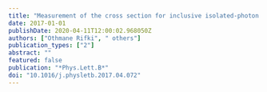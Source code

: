 ```yaml
---
title: "Measurement of the cross section for inclusive isolated-photon production in $pp$ collisions at $sqrt s=13$ TeV using the ATLAS detector"
date: 2017-01-01
publishDate: 2020-04-11T12:00:02.968050Z
authors: ["Othmane Rifki", " others"]
publication_types: ["2"]
abstract: ""
featured: false
publication: "*Phys.Lett.B*"
doi: "10.1016/j.physletb.2017.04.072"
---
```


